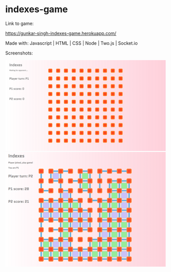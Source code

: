 # indexes-game

Link to game: 

https://gunkar-singh-indexes-game.herokuapp.com/

Made with:
Javascript | HTML | CSS | Node | Two.js | Socket.io

Screenshots:

![](screenshots/screenshot-2.png)
![](screenshots/screenshot-1.png)
